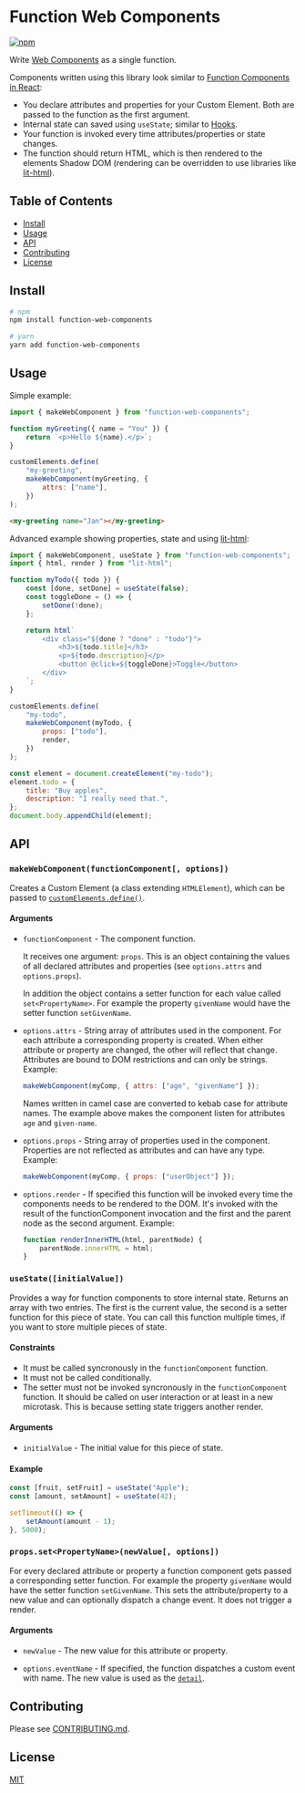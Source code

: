 # Function Web Components

[![npm](https://img.shields.io/npm/v/function-web-components.svg)](https://www.npmjs.com/package/function-web-components)

Write [Web Components](https://developer.mozilla.org/en-US/docs/Web/Web_Components) as a single function.

Components written using this library look similar to [Function Components in React](https://reactjs.org/docs/components-and-props.html#function-and-class-components):

-   You declare attributes and properties for your Custom Element. Both are passed to the function as the first argument.
-   Internal state can saved using `useState`; similar to [Hooks](https://reactjs.org/docs/hooks-intro.html).
-   Your function is invoked every time attributes/properties or state changes.
-   The function should return HTML, which is then rendered to the elements Shadow DOM (rendering can be overridden to use libraries like [lit-html](https://github.com/Polymer/lit-html)).

## Table of Contents

-   [Install](#install)
-   [Usage](#usage)
-   [API](#api)
-   [Contributing](#contributing)
-   [License](#license)

## Install

```sh
# npm
npm install function-web-components

# yarn
yarn add function-web-components
```

## Usage

Simple example:

```js
import { makeWebComponent } from "function-web-components";

function myGreeting({ name = "You" }) {
    return `<p>Hello ${name}.</p>`;
}

customElements.define(
    "my-greeting",
    makeWebComponent(myGreeting, {
        attrs: ["name"],
    })
);
```

```html
<my-greeting name="Jan"></my-greeting>
```

Advanced example showing properties, state and using [lit-html](https://github.com/Polymer/lit-html):

```js
import { makeWebComponent, useState } from "function-web-components";
import { html, render } from "lit-html";

function myTodo({ todo }) {
    const [done, setDone] = useState(false);
    const toggleDone = () => {
        setDone(!done);
    };

    return html`
        <div class="${done ? "done" : "todo"}">
            <h3>${todo.title}</h3>
            <p>${todo.description}</p>
            <button @click=${toggleDone}>Toggle</button>
        </div>
    `;
}

customElements.define(
    "my-todo",
    makeWebComponent(myTodo, {
        props: ["todo"],
        render,
    })
);
```

```js
const element = document.createElement("my-todo");
element.todo = {
    title: "Buy apples",
    description: "I really need that.",
};
document.body.appendChild(element);
```

## API

### `makeWebComponent(functionComponent[, options])`

Creates a Custom Element (a class extending `HTMLElement`), which can be passed to [`customElements.define()`](https://developer.mozilla.org/en-US/docs/Web/API/CustomElementRegistry/define).

#### Arguments

-   `functionComponent` - The component function.

    It receives one argument: `props`. This is an object containing the values of all declared attributes and properties (see `options.attrs` and `options.props`).

    In addition the object contains a setter function for each value called `set<PropertyName>`. For example the property `givenName` would have the setter function `setGivenName`.

-   `options.attrs` - String array of attributes used in the component. For each attribute a corresponding property is created. When either attribute or property are changed, the other will reflect that change. Attributes are bound to DOM restrictions and can only be strings. Example:

    ```js
    makeWebComponent(myComp, { attrs: ["age", "givenName"] });
    ```

    Names written in camel case are converted to kebab case for attribute names. The example above makes the component listen for attributes `age` and `given-name`.

-   `options.props` - String array of properties used in the component. Properties are not reflected as attributes and can have any type. Example:

    ```js
    makeWebComponent(myComp, { props: ["userObject"] });
    ```

-   `options.render` - If specified this function will be invoked every time the components needs to be rendered to the DOM. It's invoked with the result of the functionComponent invocation and the first and the parent node as the second argument. Example:

    ```js
    function renderInnerHTML(html, parentNode) {
        parentNode.innerHTML = html;
    }
    ```

### `useState([initialValue])`

Provides a way for function components to store internal state. Returns an array with two entries. The first is the current value, the second is a setter function for this piece of state. You can call this function multiple times, if you want to store multiple pieces of state.

#### Constraints

-   It must be called syncronously in the `functionComponent` function.
-   It must not be called conditionally.
-   The setter must not be invoked syncronously in the `functionComponent` function. It should be called on user interaction or at least in a new microtask. This is because setting state triggers another render.

#### Arguments

-   `initialValue` - The initial value for this piece of state.

#### Example

```js
const [fruit, setFruit] = useState("Apple");
const [amount, setAmount] = useState(42);

setTimeout(() => {
    setAmount(amount - 1);
}, 5000);
```

### `props.set<PropertyName>(newValue[, options])`

For every declared attribute or property a function component gets passed a corresponding setter function. For example the property `givenName` would have the setter function `setGivenName`. This sets the attribute/property to a new value and can optionally dispatch a change event. It does not trigger a render.

#### Arguments

-   `newValue` - The new value for this attribute or property.

-   `options.eventName` - If specified, the function dispatches a custom event with name. The new value is used as the [`detail`](https://developer.mozilla.org/en-US/docs/Web/API/CustomEvent/detail).

## Contributing

Please see [CONTRIBUTING.md](CONTRIBUTING.md).

## License

[MIT](LICENSE)
